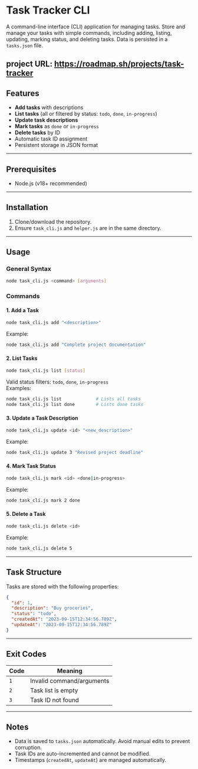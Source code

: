 # Task Tracker CLI

A command-line interface (CLI) application for managing tasks. Store and manage your tasks with simple commands, including adding, listing, updating, marking status, and deleting tasks. Data is persisted in a `tasks.json` file.

## project URL: https://roadmap.sh/projects/task-tracker

## Features

- **Add tasks** with descriptions
- **List tasks** (all or filtered by status: `todo`, `done`, `in-progress`)
- **Update task descriptions**
- **Mark tasks** as `done` or `in-progress`
- **Delete tasks** by ID
- Automatic task ID assignment
- Persistent storage in JSON format

---

## Prerequisites

- Node.js (v18+ recommended)

---

## Installation

1. Clone/download the repository.
2. Ensure `task_cli.js` and `helper.js` are in the same directory.

---

## Usage

### General Syntax

```bash
node task_cli.js <command> [arguments]
```

### Commands

#### 1. Add a Task

```bash
node task_cli.js add "<description>"
```

Example:

```bash
node task_cli.js add "Complete project documentation"
```

#### 2. List Tasks

```bash
node task_cli.js list [status]
```

Valid status filters: `todo`, `done`, `in-progress`  
Examples:

```bash
node task_cli.js list             # Lists all tasks
node task_cli.js list done        # Lists done tasks
```

#### 3. Update a Task Description

```bash
node task_cli.js update <id> "<new_description>"
```

Example:

```bash
node task_cli.js update 3 "Revised project deadline"
```

#### 4. Mark Task Status

```bash
node task_cli.js mark <id> <done|in-progress>
```

Example:

```bash
node task_cli.js mark 2 done
```

#### 5. Delete a Task

```bash
node task_cli.js delete <id>
```

Example:

```bash
node task_cli.js delete 5
```

---

## Task Structure

Tasks are stored with the following properties:

```json
{
  "id": 1,
  "description": "Buy groceries",
  "status": "todo",
  "createdAt": "2023-09-15T12:34:56.789Z",
  "updateAt": "2023-09-15T12:34:56.789Z"
}
```

---

## Exit Codes

| Code | Meaning                   |
| ---- | ------------------------- |
| `1`  | Invalid command/arguments |
| `2`  | Task list is empty        |
| `3`  | Task ID not found         |

---

## Notes

- Data is saved to `tasks.json` automatically. Avoid manual edits to prevent corruption.
- Task IDs are auto-incremented and cannot be modified.
- Timestamps (`createdAt`, `updateAt`) are managed automatically.
